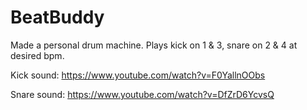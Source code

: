 # BeatBuddy
Made a personal drum machine. Plays kick on 1 & 3, snare on 2 & 4 at desired bpm.

Kick sound: https://www.youtube.com/watch?v=F0YallnOObs

Snare sound: https://www.youtube.com/watch?v=DfZrD6YcvsQ

